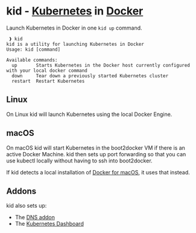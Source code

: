 # kid - [Kubernetes](http://kubernetes.io) in [Docker](https://www.docker.com)

Launch Kubernetes in Docker in one `kid up` command.

```
 ❱ kid 
kid is a utility for launching Kubernetes in Docker
Usage: kid [command]

Available commands:
  up       Starts Kubernetes in the Docker host currently configured with your local docker command
  down     Tear down a previously started Kubernetes cluster
  restart  Restart Kubernetes
```

## Linux

On Linux kid will launch Kubernetes using the local Docker Engine.

## macOS

On macOS kid will start Kubernetes in the boot2docker VM if there is an active Docker Machine. kid then sets up port forwarding so that you can use kubectl locally without having to ssh into boot2docker.

If kid detects a local installation of [Docker for macOS](https://www.docker.com/products/docker#/mac), it uses that instead.

## Addons

kid also sets up:

 * The [DNS addon](https://github.com/kubernetes/kubernetes/tree/master/cluster/addons/dns)
 * The [Kubernetes Dashboard](https://github.com/kubernetes/dashboard)

